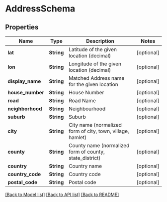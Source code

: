 # AddressSchema

## Properties
Name | Type | Description | Notes
------------ | ------------- | ------------- | -------------
**lat** | **String** | Latitude of the given location (decimal) | [optional] 
**lon** | **String** | Longitude of the given location (decimal) | [optional] 
**display_name** | **String** | Matched Address name for the given location | [optional] 
**house_number** | **String** | House Number | [optional] 
**road** | **String** | Road Name | [optional] 
**neighborhood** | **String** | Neighbourhood | [optional] 
**suburb** | **String** | Suburb | [optional] 
**city** | **String** | City name (normalized form of city, town, village, hamlet) | [optional] 
**county** | **String** | County name (normalized form of county, state_district) | [optional] 
**country** | **String** | Country name | [optional] 
**country_code** | **String** | Country code | [optional] 
**postal_code** | **String** | Postal code | [optional] 

[[Back to Model list]](../README.md#documentation-for-models) [[Back to API list]](../README.md#documentation-for-api-endpoints) [[Back to README]](../README.md)


